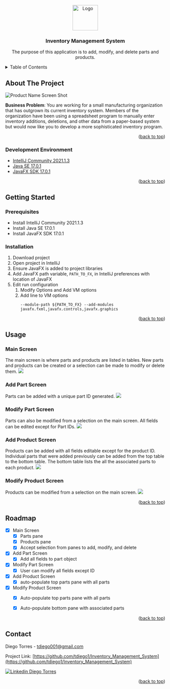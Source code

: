 <div id="top"></div>
<!--
*** Thanks for checking out the Best-README-Template. If you have a suggestion
*** that would make this better, please fork the repo and create a pull request
*** or simply open an issue with the tag "enhancement".
*** Don't forget to give the project a star!
*** Thanks again! Now go create something AMAZING! :D
-->



<!-- PROJECT SHIELDS -->
<!--
*** I'm using markdown "reference style" links for readability.
*** Reference links are enclosed in brackets [ ] instead of parentheses ( ).
*** See the bottom of this document for the declaration of the reference variables
*** for contributors-url, forks-url, etc. This is an optional, concise syntax you may use.
*** https://www.markdownguide.org/basic-syntax/#reference-style-links
-->

<!-- PROJECT LOGO -->
<br />
<div align="center">
  <a href="https://github.com/tdiego1/Inventory_Tracking_System">
    <img src="images/logo.png" alt="Logo" width="80" height="80">
  </a>

<h3 align="center">Inventory Management System</h3>

  <p align="center">
    The purpose of this application is to add, modify, and delete parts and products.
  </p>
</div>



<!-- TABLE OF CONTENTS -->
<details>
  <summary>Table of Contents</summary>
  <ol>
    <li>
      <a href="#about-the-project">About The Project</a>
      <ul>
        <li><a href="#built-with">Built With</a></li>
      </ul>
    </li>
    <li>
      <a href="#getting-started">Getting Started</a>
      <ul>
        <li><a href="#prerequisites">Prerequisites</a></li>
        <li><a href="#installation">Installation</a></li>
      </ul>
    </li>
    <li><a href="#usage">Usage</a></li>
    <li><a href="#roadmap">Roadmap</a></li>
    <li><a href="#contact">Contact</a></li>
  </ol>
</details>



<!-- ABOUT THE PROJECT -->
## About The Project

![Product Name Screen Shot][product-screenshot]

<b>Business Problem</b>: You are working for a small manufacturing organization that has outgrown its current inventory system. 
Members of the organization have been using a spreadsheet program to manually enter inventory additions, deletions, and other 
data from a paper-based system but would now like you to develop a more sophisticated inventory program.


<p align="right">(<a href="#top">back to top</a>)</p>



### Development Environment
* [IntelliJ Community 2021.1.3](https://www.jetbrains.com/idea/)
* [Java SE 17.0.1](https://www.java.com/en/)
* [JavaFX SDK 17.0.1](https://gluonhq.com/products/javafx/)

<p align="right">(<a href="#top">back to top</a>)</p>



<!-- GETTING STARTED -->
## Getting Started

### Prerequisites

* Install IntelliJ Community 2021.1.3
* Install Java SE 17.0.1
* Install JavaFX SDK 17.0.1

### Installation

1. Download project
2. Open project in IntelliJ
3. Ensure JavaFX is added to project libraries
4. Add JavaFX path variable, `PATH_TO_FX`, in IntelliJ preferences with location of JavaFX
5. Edit run configuration
   1. Modify Options and Add VM options
   2. Add line to VM options
      ```
      --module-path ${PATH_TO_FX} --add-modules javafx.fxml,javafx.controls,javafx.graphics
      ```

<p align="right">(<a href="#top">back to top</a>)</p>



<!-- USAGE EXAMPLES -->
## Usage
### Main Screen
The main screen is where parts and products are listed in tables. New parts and products can be created or a selection can 
be made to modify or delete them.
<img src="images/main_screen.png">

### Add Part Screen
Parts can be added with a unique part ID generated.
<img src="images/add_part.png">

### Modify Part Screen
Parts can also be modified from a selection on the main screen. All fields can be edited except for Part IDs.
<img src="images/modify_part.png">

### Add Product Screen
Products can be added with all fields editable except for the product ID. Individual parts that were added previously can 
be added from the top table to the bottom table. The bottom table lists the all the associated parts to each product.
<img src="images/add_product.png">

### Modify Product Screen
Products can be modified from a selection on the main screen. 
<img src="images/modify_product.png">


<p align="right">(<a href="#top">back to top</a>)</p>

<!-- ROADMAP -->
## Roadmap

- [x] Main Screen
  - [x] Parts pane
  - [x] Products pane
  - [x] Accept selection from panes to add, modify, and delete
- [x] Add Part Screen
  - [x] Add all fields to part object
- [x] Modify Part Screen
    - [x] User can modify all fields except ID
- [x] Add Product Screen
  - [x] auto-populate top parts pane with all parts
- [x] Modify Product Screen
  - [x] Auto-populate top parts pane with all parts
  - [x] Auto-populate bottom pane with associated parts
    

<!-- See the [open issues](https://github.com/github_username/repo_name/issues) for a full list of proposed features (and known issues). -->

<p align="right">(<a href="#top">back to top</a>)</p>

<!-- CONTACT -->
## Contact

Diego Torres - tdiego001@gmail.com

Project Link: [https://github.com/tdiego1/Inventory_Management_System](https://github.com/tdiego1/Inventory_Management_System)

[![Linkedin Diego Torres][linkedin-shield]][linkedin-url]
<p align="right">(<a href="#top">back to top</a>)</p>

<!-- MARKDOWN LINKS & IMAGES -->
<!-- https://www.markdownguide.org/basic-syntax/#reference-style-links -->
[contributors-shield]: https://img.shields.io/github/contributors/github_username/repo_name.svg?style=for-the-badge
[contributors-url]: https://github.com/github_username/repo_name/graphs/contributors
[forks-shield]: https://img.shields.io/github/forks/github_username/repo_name.svg?style=for-the-badge
[forks-url]: https://github.com/github_username/repo_name/network/members
[stars-shield]: https://img.shields.io/github/stars/github_username/repo_name.svg?style=for-the-badge
[stars-url]: https://github.com/github_username/repo_name/stargazers
[issues-shield]: https://img.shields.io/github/issues/github_username/repo_name.svg?style=for-the-badge
[issues-url]: https://github.com/github_username/repo_name/issues
[license-shield]: https://img.shields.io/github/license/github_username/repo_name.svg?style=for-the-badge
[license-url]: https://github.com/github_username/repo_name/blob/master/LICENSE.txt
[linkedin-shield]: https://img.shields.io/badge/-LinkedIn-black.svg?style=for-the-badge&logo=linkedin&colorB=555
[linkedin-url]: https://linkedin.com/in/diegotorres001
[product-screenshot]: images/project-img.png
